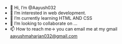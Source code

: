 - 👋 Hi, I’m @Aayush032
- 👀 I’m interested in web development.
- 🌱 I’m currently learning HTML AND CSS
- 💞️ I’m looking to collaborate on ...
- 📫 How to reach me-> you can email me at my gmail aayushmaharjan032@gmail.com

<!---
Aayush032/Aayush032 is a ✨ special ✨ repository because its `README.md` (this file) appears on your GitHub profile.
You can click the Preview link to take a look at your changes.
--->
